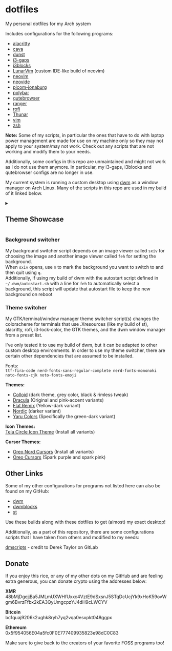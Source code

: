 # dotfiles
My personal dotfiles for my Arch system

Includes configurations for the following programs:
- <a href="https://github.com/alacritty/alacritty" target="_blank">alacritty</a>
- <a href="https://github.com/karlstav/cava" target="_blank">cava</a>
- <a href="https://dunst-project.org/" target="_blank">dunst</a>
- <a href="https://github.com/Airblader/i3" target="_blank">i3-gaps</a>
- <a href="https://github.com/vivien/i3blocks" target="_blank">i3blocks</a>
- <a href="https://github.com/LunarVim/LunarVim" target="_blank">LunarVim</a> (custom IDE-like build of neovim)
- <a href="https://neovim.io/" target="_blank">neovim</a>
- <a href="https://github.com/neovide/neovide" target="_blank">neovide</a>
- <a href="https://github.com/jonaburg/picom" target="_blank">picom-jonaburg</a>
- <a href="https://github.com/dakata1337/polybar-dwm-module/" target="_blank">polybar</a>
- <a href="https://github.com/qutebrowser/qutebrowser" target="_blank">qutebrowser</a>
- <a href="https://ranger.github.io/" target="_blank">ranger</a>
- <a href="https://github.com/davatorium/rofi" target="_blank">rofi</a>
- <a href="https://docs.xfce.org/xfce/thunar/start" target="_blank">Thunar</a>
- <a href="https://github.com/vim/vim" target="_blank">vim</a>
- <a href="https://www.zsh.org/" target="_blank">zsh</a>

**Note:** Some of my scripts, in particular the ones that have to do with laptop power management are made for use on my machine only so they may not apply to your system/may not work. Check out any scripts that are not working and modify them to your needs.

Additionally, some configs in this repo are unmaintained and might not work as I do not use them anymore. In particular, my i3-gaps, i3blocks and qutebrowser configs are no longer in use.

My current system is running a custom desktop using <a href="https://github.com/AM4283/dwm" target="_blank">dwm</a> as a window manager on Arch Linux. Many of the scripts in this repo are used in my build of it linked below.

<details><summary><h2>Theme Showcase</h2></summary>
<p>

**Dracula**
<img src="https://i.imgur.com/NLdMUEJ.png">

**Fairy Dark**
<img src="https://i.imgur.com/jfksYZx.png">

**Lunaria Eclipse**
<img src="https://i.imgur.com/rLEf7bR.png">

**Nord**
<img src="https://i.imgur.com/jDwSaPO.png">

**One Half Dark**
<img src="https://i.imgur.com/k0x4gyx.png">

**Sonokai**
<img src="https://i.imgur.com/uIqQnuC.png">

**Tokyo Night Storm**
<img src="https://i.imgur.com/BZQYizD.png">

</p>
</details>

### Background switcher
My background switcher script depends on an image viewer called ```sxiv``` for choosing the image and another image viewer called ```feh``` for setting the background. <br>
When ```sxiv``` opens, use ```m``` to mark the background you want to switch to and then quit using ```q```. <br>
Additionally, if using my build of dwm with the autostart script defined in ```~/.dwm/autostart.sh``` with a line for ```feh``` to automatically select a background, this script will update that autostart file  to keep the new background on reboot

### Theme switcher
My GTK/terminal/window manager theme switcher script(s) changes the colorscheme for terminals that use .Xresources (like my build of st), alacritty, rofi, i3-lock-color, the GTK themes, and the dwm window manager from a preset list.

I've only tested it to use my build of dwm, but it can be adapted to other custom desktop environments. In order to use my theme switcher, there are certain other dependencies that are assumed to be installed.

Fonts:<br>
```ttf-fira-code nerd-fonts-sans-regular-complete nerd-fonts-mononoki noto-fonts-cjk noto-fonts-emoji```

**Themes:**
- <a href="https://github.com/vinceliuice/Colloid-gtk-theme" target=_blank>Colloid</a> (dark theme, grey color, black & rimless tweak)
- <a href="https://www.gnome-look.org/p/1687249/" target="_blank">Dracula</a> (Original and pink-accent variants)
- <a href="https://www.opendesktop.org/p/1214931" target="_blank">Flat Remix</a> (Yellow-dark variant)
- <a href="https://www.gnome-look.org/p/1267246/" target="_blank">Nordic</a> (darker variant)
- <a href="https://github.com/Jannomag/Yaru-Colors" target="_blank">Yaru Colors</a> (Specifically the green-dark variant) 


**Icon Themes:** <br>
<a href="https://github.com/vinceliuice/Tela-circle-icon-theme" target="_blank">Tela Circle Icon Theme</a> (Install all variants)

**Cursor Themes:**
- <a href="https://github.com/0jdxt/oreo-nord-cursors" target="_blank">Oreo Nord Cursors</a> (Install all variants)
- <a href="https://www.gnome-look.org/p/1360254/" target="_blank">Oreo Cursors</a> (Spark purple and spark pink)


## Other Links
Some of my other configurations for programs not listed here can also be found on my GitHub:

- <a href="https://github.com/AM4283/dwm" target="_blank">dwm</a>
- <a href="https://github.com/AM4283/dwmblocks" target="_blank">dwmblocks</a>
- <a href="https://github.com/AM4283/st" target="_blank">st</a>

Use these builds along with these dotfiles to get (almost) my exact desktop!

Additionally, as a part of this repository, there are some configurations scripts that I have taken from others and modified to my needs:

<a href="https://gitlab.com/dwt1/dmscripts" target="_blank">dmscripts</a> - credit to Derek Taylor on GitLab

## Donate
If you enjoy this rice, or any of my other dots on my GitHub and are feeling extra generous, you can donate crypto using the addresses below:

**XMR**<br>
48bMjDgejjBa5JMLmUXWHfUxxc4VztE9dSxsnJ5STqDcUcjYk9xHoK59ovWgm6BvrzFfbx2kEA3QyUmgcpzYJ4dH9cLWCYV

**Bitcoin**<br>
bc1quaj9206k2ughk8ryh7yq2vqa0esxpkt048ggpx

**Ethereum**<br>
0x5f954056E04a5fc0F0E777409935823e98dC0C83

Make sure to give back to the creators of your favorite FOSS programs too!
